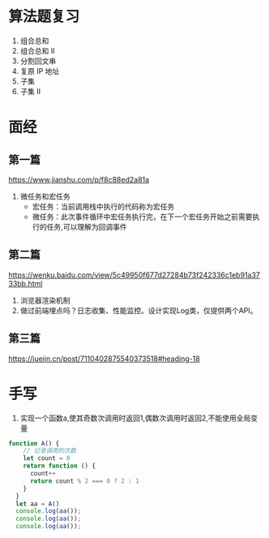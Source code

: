 # 算法题复习
1. 组合总和
2. 组合总和 II
3. 分割回文串
4. 复原 IP 地址
5. 子集
6. 子集 II
# 面经
## 第一篇
https://www.jianshu.com/p/f8c88ed2a81a
1. 微任务和宏任务
    - 宏任务：当前调用栈中执行的代码称为宏任务
    - 微任务：此次事件循环中宏任务执行完，在下一个宏任务开始之前需要执行的任务,可以理解为回调事件
## 第二篇
https://wenku.baidu.com/view/5c49950f677d27284b73f242336c1eb91a3733bb.html
1. 浏览器渲染机制
2. 做过前端埋点吗？⽇志收集、性能监控。设计实现Log类，仅提供两个API。

## 第三篇
https://juejin.cn/post/7110402875540373518#heading-18

# 手写
1. 实现⼀个函数a,使其奇数次调⽤时返回1,偶数次调⽤时返回2,不能使用全局变量
```js
function A() {
    // 记录调用的次数
    let count = 0
    return function () {
      count++
      return count % 2 === 0 ? 2 : 1
    }
  }
  let aa = A()
  console.log(aa());
  console.log(aa());
  console.log(aa());
```